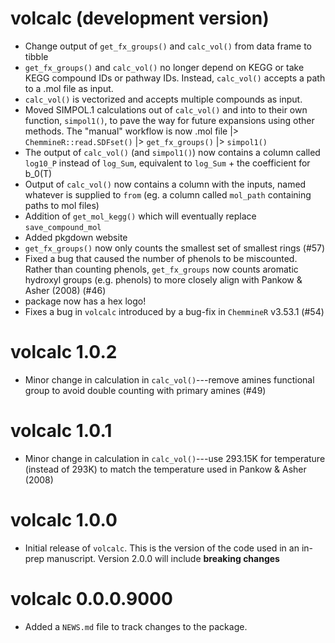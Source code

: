# volcalc (development version)

* Change output of `get_fx_groups()` and `calc_vol()` from data frame to tibble
* `get_fx_groups()` and `calc_vol()` no longer depend on KEGG or take KEGG compound IDs or pathway IDs.  Instead, `calc_vol()` accepts a path to a .mol file as input.
* `calc_vol()` is vectorized and accepts multiple compounds as input.
* Moved SIMPOL.1 calculations out of `calc_vol()` and into to their own function, `simpol1()`, to pave the way for future expansions using other methods.  The "manual" workflow is now .mol file |> `ChemmineR::read.SDFset()` |> `get_fx_groups()` |> `simpol1()`
* The output of `calc_vol()` (and `simpol1()`) now contains a column called `log10_P` instead of `log_Sum`, equivalent to `log_Sum` + the coefficient for b_0(T)
* Output of `calc_vol()` now contains a column with the inputs, named whatever is supplied to `from` (eg. a column called `mol_path` containing paths to mol files)
* Addition of `get_mol_kegg()` which will eventually replace `save_compound_mol`
* Added pkgdown website
* `get_fx_groups()` now only counts the smallest set of smallest rings (#57)
* Fixed a bug that caused the number of phenols to be miscounted. Rather than counting phenols, `get_fx_groups` now counts aromatic hydroxyl groups (e.g. phenols) to more closely align with Pankow & Asher (2008) (#46)
* package now has a hex logo!
* Fixes a bug in `volcalc` introduced by a bug-fix in `ChemmineR` v3.53.1 (#54)

# volcalc 1.0.2

* Minor change in calculation in `calc_vol()`---remove amines functional group to avoid double counting with primary amines (#49)

# volcalc 1.0.1

* Minor change in calculation in `calc_vol()`---use 293.15K for temperature (instead of 293K) to match the temperature used in Pankow & Asher (2008)

# volcalc 1.0.0

* Initial release of `volcalc`.  This is the version of the code used in an in-prep manuscript.  Version 2.0.0 will include **breaking changes**

# volcalc 0.0.0.9000

* Added a `NEWS.md` file to track changes to the package.
